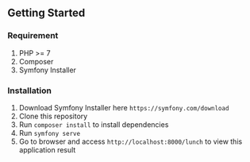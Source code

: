 ## Getting Started

### Requirement

1. PHP >= 7
2. Composer
3. Symfony Installer

### Installation

1. Download Symfony Installer here `https://symfony.com/download`
2. Clone this repository
3. Run `composer install` to install dependencies
4. Run `symfony serve`
5. Go to browser and access `http://localhost:8000/lunch` to view this application result

